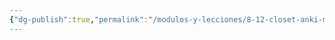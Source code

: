 ```yaml
---
{"dg-publish":true,"permalink":"/modulos-y-lecciones/8-12-closet-anki-macrocurso/","noteIcon":"","updated":"2024-05-15T22:20:32.995+02:00"}
---
```


